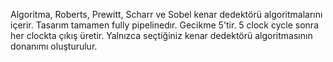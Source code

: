 Algoritma, Roberts, Prewitt, Scharr ve Sobel kenar dedektörü algoritmalarını içerir. Tasarım tamamen fully pipelinedır. Gecikme 5'tir. 5 clock cycle sonra her clockta çıkış üretir. Yalnızca seçtiğiniz kenar dedektörü algoritmasının donanımı oluşturulur.
